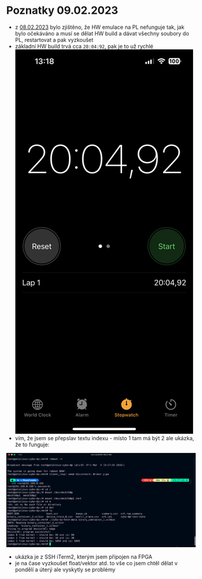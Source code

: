 # Poznatky 09.02.2023

- z [08.02.2023](20230208.md) bylo zjištěno, že HW emulace na PL nefunguje tak, jak bylo očekáváno a musí se dělat HW build a dávat všechny soubory do PL, restartovat a pak vyzkoušet
- základní HW build trvá cca `20:04:92`, pak je to už rychlé
  ![Build Time](./images/20230209/20230209_build_time_iphone.PNG)
- vím, že jsem se přepslav textu indexu - místo 1 tam má být 2 ale ukázka, že to funguje:

![Překlep ale funguje to](./images/20230209/ukazka_kernelu.png)

- ukázka je z SSH iTerm2, kterým jsem připojen na FPGA
- je na čase vyzkoušet float/vektor atd. to vše co jsem chtěl dělat v pondělí a úterý ale vyskytly se problémy
